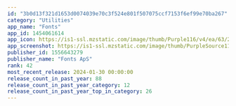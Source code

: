 ```yaml
---
id: "3b0d13f321d1653d0074039e70c3f524e801f507075ccf7153f6ef99e70ba267"
category: "Utilities"
app_name: "Fonts"
app_id: 1454061614
app_icon: https://is1-ssl.mzstatic.com/image/thumb/Purple116/v4/ea/63/2f/ea632f6f-d6d5-9b40-6368-d00bb0334856/AppIcon-1x_U007epad-85-220.png/1024x1024bb.png
app_screenshot: https://is1-ssl.mzstatic.com/image/thumb/PurpleSource116/v4/f7/3c/47/f73c4786-fbfb-08ef-edbe-fe20f4863fcf/abd5d339-f3c3-4f8d-ae86-28cf22ec79c6_01.jpg/1242x2688bb.png
publisher_id: 1556643279
publisher_name: "Fonts ApS"
rank: 42
most_recent_release: 2024-01-30 00:00:00
release_count_in_past_year: 88
release_count_in_past_year_category: 12
release_count_in_past_year_top_in_category: 26
---
```

